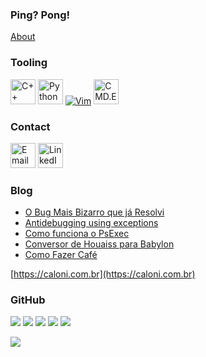 ### Ping? Pong!

[About]([https://caloni.com.br/about/](https://caloni.com.br/2007-06.html#about))

### Tooling

<a href="https://cplusplus.com/" target="_blank"><img src="https://cdn.worldvectorlogo.com/logos/c.svg" alt="C++" width="40" height="40" /></a>
<a href="https://www.python.org/" target="_blank"><img src="https://www.vectorlogo.zone/logos/python/python-icon.svg" alt="Python" width="40" height="40" /></a>
<a href="https://www.vim.org/" target="_blank"><img src="https://www.vim.org/images/vim_header.gif" alt="Vim" /></a>
<a href="https://learn.microsoft.com/en-us/windows-server/administration/windows-commands/cmd" target="_blank"><img src="https://static.wikia.nocookie.net/logopedia/images/8/86/Windows_3.x_logo.svg" alt="CMD.EXE" width="40" height="40" /></a>

### Contact

<a href="mailto:wanderley.caloni@gmail.com"><img src="https://www.vectorlogo.zone/logos/gmail/gmail-icon.svg" alt="Email" width="40" height="40" /></a>
<a href="https://www.linkedin.com/in/wanderleycaloni/" target="_blank"><img src="https://www.vectorlogo.zone/logos/linkedin/linkedin-icon.svg" alt="LinkedIn" width="40" height="40" /></a>

### Blog



<!-- BLOG:START -->
- [O Bug Mais Bizarro que já Resolvi]([https://caloni.com.br/o-bug-mais-bizarro-que-ja-resolvi/](https://caloni.com.br/2020-05.html#o-bug-mais-bizarro-que-ja-resolvi))
- [Antidebugging using exceptions]([https://caloni.com.br/antidebugging-using-exceptions-part-one/](https://caloni.com.br/2008-07.html#antidebugging-using-exceptions-part-one))
- [Como funciona o PsExec]([https://caloni.com.br/como-funciona-o-psexec/](https://caloni.com.br/2008-10.html#como-funciona-o-psexec))
- [Conversor de Houaiss para Babylon]([https://caloni.com.br/conversor-de-houaiss-para-babylon-parte-1/](https://caloni.com.br/2008-02.html#conversor-de-houaiss-para-babylon-parte-1))
- [Como Fazer Café]([https://caloni.com.br/como-fazer-cafe/](https://caloni.com.br/2021-03.html#como-fazer-cafe))
<!-- BLOG:END -->

[https://caloni.com.br](https://caloni.com.br)

### GitHub

![](https://github-profile-summary-cards.vercel.app/api/cards/profile-details?username=caloni&theme=github)
![](https://github-profile-summary-cards.vercel.app/api/cards/repos-per-language?username=caloni&theme=github)
![](https://github-profile-summary-cards.vercel.app/api/cards/most-commit-language?username=caloni&theme=github)
![](https://github-profile-summary-cards.vercel.app/api/cards/stats?username=caloni&theme=github)
![](https://github-profile-summary-cards.vercel.app/api/cards/productive-time?username=caloni&theme=github)

![](https://komarev.com/ghpvc/?username=caloni)
